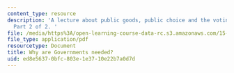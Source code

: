 ```yaml
---
content_type: resource
description: 'A lecture about public goods, public choice and the voting paradox.
  Part 2 of 2. '
file: /media/https%3A/open-learning-course-data-rc.s3.amazonaws.com/15-014-applied-macro-and-international-economics-ii-spring-2016/ed8e56370bfc803e1e3710e22b7a0d7d_MIT15_014S16_L13Choice.pdf
file_type: application/pdf
resourcetype: Document
title: Why are Governments needed?
uid: ed8e5637-0bfc-803e-1e37-10e22b7a0d7d
---
```

